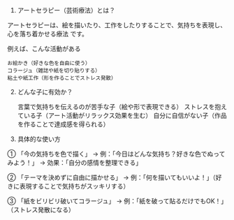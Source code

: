 1. アートセラピー（芸術療法）とは？

アートセラピーは、絵を描いたり、工作をしたりすることで、気持ちを表現し、心を落ち着かせる療法 です。

例えば、こんな活動がある

    お絵かき（好きな色を自由に使う）
    コラージュ（雑誌や紙を切り貼りする）
    粘土や紙工作（形を作ることでストレス発散）

2. どんな子に有効か？

    言葉で気持ちを伝えるのが苦手な子（絵や形で表現できる）
    ストレスを抱えている子（アート活動がリラックス効果を生む）
    自分に自信がない子（作品を作ることで達成感を得られる）

3. 具体的な使い方

① 「今の気持ちを色で描く」
→ 例：「今日はどんな気持ち？好きな色でぬってみよう！」
→ 効果：「自分の感情を整理できる」

② 「テーマを決めずに自由に描かせる」
→ 例：「何を描いてもいいよ！」（好きに表現することで気持ちがスッキリする）

③ 「紙をビリビリ破いてコラージュ」
→ 例：「紙を破って貼るだけでもOK！」（ストレス発散になる）